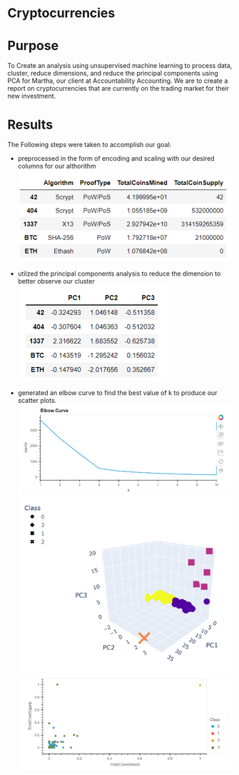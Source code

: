 # Cryptocurrencies

# Purpose
To Create an analysis using unsupervised machine learning to process data, cluster, reduce dimensions, and reduce the principal components using PCA for Martha, our client at Accountability Accounting. We are to create a report on cryptocurrencies that are currently on the trading market for their new investment.

# Results
The Following steps were taken to accomplish our goal:
- preprocessed in the form of encoding and scaling with our desired columns for our althorithm
![](images/cleaned_df.PNG)

- utilzed the principal components analysis to reduce the dimension to better observe our cluster
![](images/pca.PNG)

- generated an elbow curve to find the best value of k to produce our scatter plots.
![](images/elbow.PNG)
![](images/3d_scatter.PNG)
![](images/2d_scatter.PNG)

